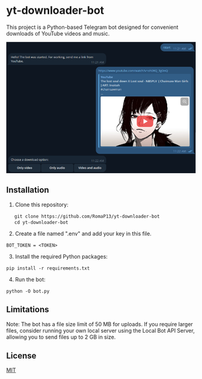 # yt-downloader-bot
This project is a Python-based Telegram bot designed for convenient downloads of YouTube videos and music.

![app-preview](preview.png)

## Installation
1. Clone this repository:
```
   git clone https://github.com/RomaP13/yt-downloader-bot
   cd yt-downloader-bot
```

2. Create a file named ".env" and add your key in this file.
```
BOT_TOKEN = <TOKEN>
```

3. Install the required Python packages:
```
pip install -r requirements.txt
```

4. Run the bot:
```
python -O bot.py
```

## Limitations
Note: The bot has a file size limit of 50 MB for uploads. If you require larger files, consider running your own local server using the Local Bot API Server, allowing you to send files up to 2 GB in size.

## License
[MIT](https://choosealicense.com/licenses/mit/)
